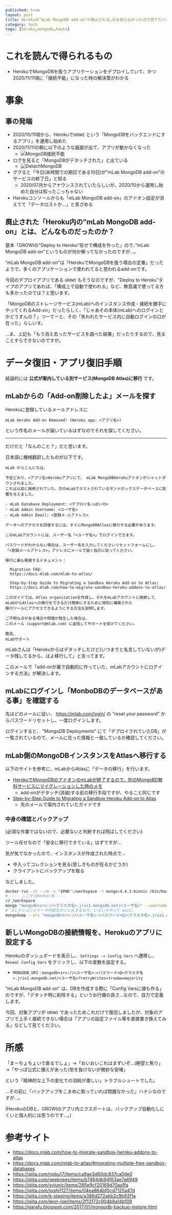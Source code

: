 ```yaml
---
published: true
layout: post
title: Herokuの”mLab MongoDB add-on"が廃止される…のを知らなかったので慌てたハナシ
category: tech
tags: [heroku,mongodb,howto]
---
```


# これを読んで得られるもの

- HerokuでMongoDBを扱うアプリケーションをデプロイしていて、かつ2020/11/11頃に「接続不能」になった時の解決策がわかる

# 事象

## 事の発端

- 2020/10/11頃から、Herokuで`GROWI` という「MongoDBをバックエンドにするアプリ」を運用し始めた
- 2020/11/11の朝に以下のような画面が出て、アプリが動かなくなった
  - ![MongoDB接続不能](/images/2020-11-11-heroku-mongo-notconnect.png)
- ログを見ると「MongoDBがデタッチされた」と出ている
  - ![DetachMongoDB](/images/2020-11-11-detach-mongodb.png)
- ググると「今日(米時間での期日である10日)が”mLab MongoDB add-on”のサービスの終了日」と知る
  - 2020/07月からアナウンスされていたらしいが、2020/10から運用し始めた自分は知ったこっちゃない
- Herokuコンソールからも「mLab MongoDB add-on」のアドオン設定が消えてて「データロストか…」と青ざめる

## 廃止された「Heroku内の”mLab MongoDB add-on」とは、どんなものだったのか？

基本「GROWIの"Deploy to Heroku”任せで構成を作った」ので、”mLab MongoDB add-on"というものが何か解ってなかったのですが…。

”mLab MongoDB add-on"は「HerokuでMongoDBを扱う場合の定番」だったようで、多くのアプリケーションで使われてると思われるadd-onです。

今回のデプロイアプリである `GROWI` もそうなのですが、"Deploy to Heroku”タイプのアプリであれば、「構成上で自動で使われる」など、無意識で使ってる方も多かったのでは？と思います。

「MongoDBのストレージサービス(mLab)へのインスタンス作成・接続を勝手にやってくれるAdd-on」だったらしく、「じゃあその本体(mLab)へのログインとかどうすんの？」つーてーと、その「失われたサービス内に自動ログインの口が在った」らしいす。

…ま、上記も「もう消え去ったサービスを調べた結果」だったりするので、見ることすらできないのですが。

# データ復旧・アプリ復旧手順

結論的には __公式が案内している別サービス(MongoDB Atlas)に移行__ です。

## mLabからの「Add-on削除したよ」メールを探す

Herokuに登録しているメールアドレスに

`mLab Heroku Add-on Removed! (Heroku app: <アプリ名>)`

という件名のメールが届いているはずなのでそれを探してください。

---

だけだと「なんのこと？」だと思います。

日本語に機械翻訳したものが以下です。

```
mLab からこんにちは、

予定どおり、<アプリ名>Herokuアプリにて、 mLab MongoDBHerokuアドオンがシャットダウンされました。
これは以前に接続されていた、次のmLabでホストされているサンドボックスデータベースに影響を与えました。

- mLab Database Deployment: <デプロイ名っぽいの>
- mLab Admin Username: <ユーザ名>
- mLab Admin Email: <登録メ-ルアドレス>

データへのアクセスを回復するには、すぐにMongoDBAtlasに移行する必要があります。

このmLabアカウントには、ユーザー名「<ユーザ名>」でログインできます。

パスワードがわからない場合は、ユーザー名を入力してくださいリセットフォームにし、
「<登録メールアドレス>」アドレスにメールで届く指示に従ってください。

移行に最も関連するドキュメント：

  Migration FAQ:
  https://docs.mlab.com/mlab-to-atlas/

  Step-by-Step Guide to Migrating a Sandbox Heroku Add-on to Atlas:
  https://docs.mlab.com/how-to-migrate-sandbox-heroku-addons-to-atlas/

このガイドでは、Atlas organizationを作成し、それをmLabアカウントに接続して、
mLabからAtlasへの移行をできるだけ簡単にするために特別に構築された
移行ツールにアクセスできるようにする方法を説明します。

ご不明な点がある場合や問題が発生した場合は、
このメール（support@mlab.com）に返信してサポートを受けてください。

敬具、
mLabサポート
```

mLabさんは「Herokuからはデタッチしたけど(いつまでと名言していないが)データ残してるから、はよ移行して」と言ってます。

このメールで「add-onが裏で自動的に作っていた、mLabアカウントにログインする方法」が解決します。

## mLabにログインし「MonboDBのデータベースがある事」を確認する

先ほどのメールに従い、 https://mlab.com/login/ の ”reset your password” からパスワードリセットし、一度ログインします。

ログインすると、 ”MongoDB Deployments” にて「デプロイされていたDB」が一覧されているので、メールに在った情報と一致しているか確認してください。

## mLab側のMongoDBインスタンスをAtlasへ移行する

以下のサイトを参考に、mLabからAtlasに「データの移行」を行います。

- [HerokuでMongoDBのアドオンのmLabが終了するので、別のMongoBD無料サービスにマイグレーションした時のメモ](https://qiita.com/nobu17/items/ca9ae3d60dc837ca0de0)
  - add-onがデタッチ(消滅)する前の移行手段ですが、やること同じです
- [Step-by-Step Guide to Migrating a Sandbox Heroku Add-on to Atlas](https://docs.mlab.com/how-to-migrate-sandbox-heroku-addons-to-atlas/)
  - 先のメールで案内されていたガイドです

### 中身の確認とバックアップ

(必須な作業ではないので、必要ないと判断すれば飛ばしてください)

ツール任せなので「安全に移行できている」はずですが…

気が気でなかったので、インスタンスが作成された時点で…

- 中入ってコレクションを見る(思しきものが在るかどうか)
- クライアントにバックアップを取る

などしました。

```bash
docker run -it --rm -v "$PWD":/workspace -t mongo:4.4.1-bionic /bin/bash
# ---- ここからDocker内 ----
cd /workspace
mongo "mongodb+srv://<クラスタ名>.jrix1.mongodb.net/<ユーザ名>" --username <ユーザ名>
# コレクションとデータ内容をかくにんするなり、いろいろやって exit;
mongodump --uri "mongodb+srv://<ユーザ名>:<パスワード>@/<クラスタ名>.jrix1.mongodb.net/<ユーザ名>" -o <出力デイレクトリ>
```

## 新しいMongoDBの接続情報を、Herokuのアプリに設定する

Herokuのダッシュボードを表示し、 `Settings -> Config Vars` へ遷移し、`Reveal Config Vars` をクリックし、以下の変数を設定する。

- `MONGODB_URI` : `mongodb+srv://<ユーザ名>:<パスワード>@<クラスタ名>.jrix1.mongodb.net/<ユーザ名>?retryWrites=true&w=majority`

”mLab MongoDB add-on" は、DBを作成する際に「Config Varsに値も作る」のですが、「デタッチ時に削除する」というお行儀の良さ…なので、自力で定義します。

今回、対象アプリが `GROWI` であったためこれだけで復旧しましたが、対象のアプリで上手く接続できない場合は「アプリの設定ファイル等を直接書き換えてみる」などして見てください。

# 所感

「まーちょちょいで直るでしょ」→「おいおいこれはまずいぞ…(絶望と焦り」→「やっぱ公式に備えがあった(気を抜けないが微妙な安堵」

という「精神的な上下の変化での消耗が激しい」トラブルシュートでした。

…その前に「バックアップをこまめに取っていれば問題なかった」ハナシなのですが…。

(HerokuのDBと、GROWIのアプリ内エクスポートは、バックアップ自動化しにくいと個人的には思うのです…。)

# 参考サイト

- <https://docs.mlab.com/how-to-migrate-sandbox-heroku-addons-to-atlas>
- <https://docs.mlab.com/mlab-to-atlas/#migrating-multiple-free-sandbox-databases>
- <https://qiita.com/nobu17/items/ca9ae3d60dc837ca0de0>
- <https://qiita.com/geeknees/items/b7464db94f63ae7a6949>
- <https://qiita.com/svjunic/items/285e9cf20169d70aa1fa>
- <https://qiita.com/toshi1127/items/04ea864bf0cd7125a47d>
- <https://qiita.com/k-staging/items/a386d272abb2c9b92f1a>
- <https://qiita.com/leon-joel/items/2f13172c904b8a14b109>
- <https://garafu.blogspot.com/2017/01/mongodb-backup-restore.html>
